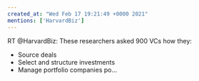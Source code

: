 ```yaml
---
created_at: "Wed Feb 17 19:21:49 +0000 2021"
mentions: ['HarvardBiz']
---
```


RT @HarvardBiz: These researchers asked 900 VCs how they:
- Source deals
- Select and structure investments
- Manage portfolio companies po…